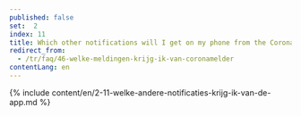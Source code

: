 ```yaml
---
published: false
set:  2
index: 11
title: Which other notifications will I get on my phone from the CoronaMelder app?
redirect_from: 
  - /tr/faq/46-welke-meldingen-krijg-ik-van-coronamelder
contentLang: en
---
```

{% include content/en/2-11-welke-andere-notificaties-krijg-ik-van-de-app.md %}
